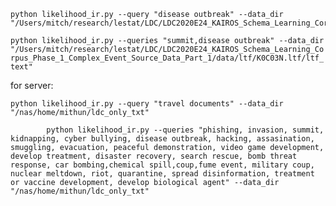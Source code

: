 ```
python likelihood_ir.py --query "disease outbreak" --data_dir "/Users/mitch/research/lestat/LDC/LDC2020E24_KAIROS_Schema_Learning_Corpus_Phase_1_Complex_Event_Source_Data_Part_1/data/ltf/K0C03N.ltf/ltf_text"

```
`python likelihood_ir.py --queries "summit,disease outbreak" --data_dir "/Users/mitch/research/lestat/LDC/LDC2020E24_KAIROS_Schema_Learning_Corpus_Phase_1_Complex_Event_Source_Data_Part_1/data/ltf/K0C03N.ltf/ltf_text"`


for server:

`python likelihood_ir.py --query "travel documents" --data_dir "/nas/home/mithun/ldc_only_txt"`

            python likelihood_ir.py --queries "phishing, invasion, summit, kidnapping, cyber bullying, disease outbreak, hacking, assasination, smuggling, evacuation, peaceful demonstration, video game development, develop treatment, disaster recovery, search rescue, bomb threat response, car bombing,chemical spill,coup,fume event, military coup, nuclear meltdown, riot, quarantine, spread disinformation, treatment or vaccine development, develop biological agent" --data_dir "/nas/home/mithun/ldc_only_txt"